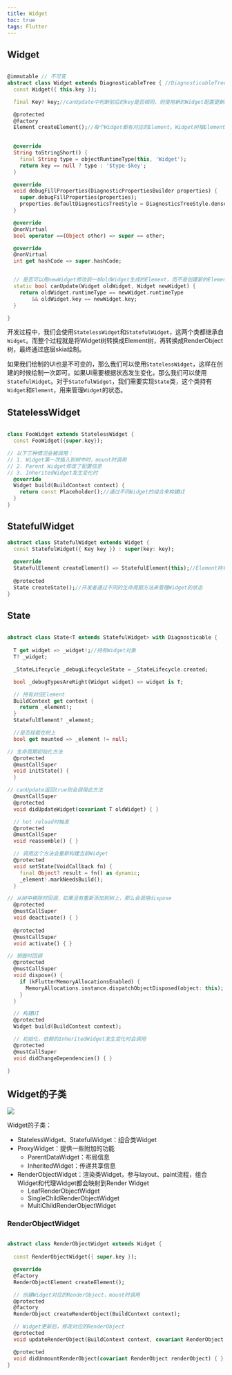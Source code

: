 ```yaml
---
title: Widget
toc: true
tags: Flutter
---
```


## Widget

```dart

@immutable // 不可变
abstract class Widget extends DiagnosticableTree { //DiagnosticableTree提供调试信息
  const Widget({ this.key });

  final Key? key;//canUpdate中判断前后的key是否相同，则使用新的Widget配置更新Element对象，否则创建新的Element对象

  @protected
  @factory
  Element createElement();//每个Widget都有对应的Element。Widget树根Element树对应

  
  @override
  String toStringShort() {
    final String type = objectRuntimeType(this, 'Widget');
    return key == null ? type : '$type-$key';
  }

  @override
  void debugFillProperties(DiagnosticPropertiesBuilder properties) {
    super.debugFillProperties(properties);
    properties.defaultDiagnosticsTreeStyle = DiagnosticsTreeStyle.dense;
  }

  @override
  @nonVirtual
  bool operator ==(Object other) => super == other;

  @override
  @nonVirtual
  int get hashCode => super.hashCode;


  // 是否可以用newWidget修改前一帧oldWidget生成的Element，而不是创建新的Element
  static bool canUpdate(Widget oldWidget, Widget newWidget) {
    return oldWidget.runtimeType == newWidget.runtimeType
        && oldWidget.key == newWidget.key;
  }

}

```

开发过程中，我们会使用`StatelessWidget`和`StatefulWidget`，这两个类都继承自`Widget`。而整个过程就是将Widget树转换成Element树，再转换成RenderObject树，最终通过底层skia绘制。

如果我们绘制的UI也是不可变的，那么我们可以使用`StatelessWidget`，这样在创建的时候绘制一次即可。如果UI需要根据状态发生变化，那么我们可以使用`StatefulWidget`。对于`StatefulWidget`，我们需要实现`State`类，这个类持有`Widget`和`Element`，用来管理`Widget`的状态。



## StatelessWidget

```dart

class FooWidget extends StatelessWidget {
  const FooWidget({super.key});

// 以下三种情况会被调用：
// 1. Widget第一次插入到树中时，mount时调用
// 2. Parent Widget修改了配置信息
// 3. InheritedWidget发生变化时
  @override
  Widget build(BuildContext context) {
    return const Placeholder();//通过不同Widget的组合来构建UI
  }
}

```


## StatefulWidget

```dart
abstract class StatefulWidget extends Widget {
  const StatefulWidget({ Key key }) : super(key: key);
    
  @override
  StatefulElement createElement() => StatefulElement(this);//Element持有该Widget，回调State对应的生命周期方法
    
  @protected
  State createState();//开发者通过不同的生命周期方法来管理Widget的状态
}

```


## State


```dart

abstract class State<T extends StatefulWidget> with Diagnosticable {
  
  T get widget => _widget!;//持有Widget对象
  T? _widget;

  _StateLifecycle _debugLifecycleState = _StateLifecycle.created;

  bool _debugTypesAreRight(Widget widget) => widget is T;

  // 持有对应Element
  BuildContext get context {
    return _element!;
  }
  StatefulElement? _element;

  //是否挂载在树上
  bool get mounted => _element != null;

// 生命周期初始化方法
  @protected
  @mustCallSuper
  void initState() {
  }

// canUpdate返回true则会调用此方法
  @mustCallSuper
  @protected
  void didUpdateWidget(covariant T oldWidget) { }

  // hot reload时触发
  @protected
  @mustCallSuper
  void reassemble() { }

  // 调用这个方法会重新构建当前Widget
  @protected
  void setState(VoidCallback fn) {
    final Object? result = fn() as dynamic;
    _element!.markNeedsBuild();
  }

// 从树中移除时回调，如果没有重新添加到树上，那么会调用dispose
  @protected
  @mustCallSuper
  void deactivate() { }
  
  @protected
  @mustCallSuper
  void activate() { }

// 销毁时回调
  @protected
  @mustCallSuper
  void dispose() {
    if (kFlutterMemoryAllocationsEnabled) {
      MemoryAllocations.instance.dispatchObjectDisposed(object: this);
    }
  }

  // 构建UI
  @protected
  Widget build(BuildContext context);

  // 初始化，依赖的InheritedWidget发生变化时会调用
  @protected
  @mustCallSuper
  void didChangeDependencies() { }

}

```


## Widget的子类


![](./Widget子类.png)


Widget的子类：

- StatelessWidget、StatefulWidget：组合类Widget
- ProxyWidget：提供一些附加的功能
  - ParentDataWidget：布局信息
  - InheritedWidget：传递共享信息
- RenderObjectWidget：渲染类Widget，参与layout、paint流程，组合Widget和代理Widget都会映射到Render Widget
  - LeafRenderObjectWidget
  - SingleChildRenderObjectWidget
  - MultiChildRenderObjectWidget


### RenderObjectWidget


```dart

abstract class RenderObjectWidget extends Widget {
  
  const RenderObjectWidget({ super.key });

  @override
  @factory
  RenderObjectElement createElement();

  // 创建Widget对应的RenderObject，mount时调用
  @protected
  @factory
  RenderObject createRenderObject(BuildContext context);

  // Widget更新后，修改对应的RenderObject
  @protected
  void updateRenderObject(BuildContext context, covariant RenderObject renderObject) { }

  @protected
  void didUnmountRenderObject(covariant RenderObject renderObject) { }
}

```

